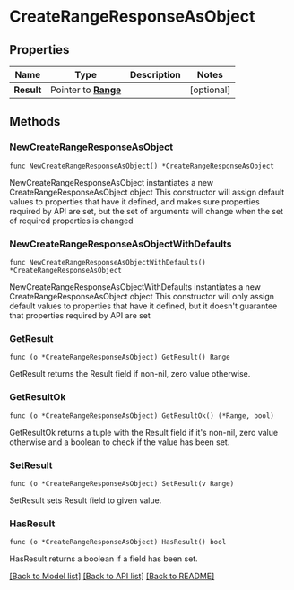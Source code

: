 # CreateRangeResponseAsObject

## Properties

Name | Type | Description | Notes
------------ | ------------- | ------------- | -------------
**Result** | Pointer to [**Range**](Range.md) |  | [optional] 

## Methods

### NewCreateRangeResponseAsObject

`func NewCreateRangeResponseAsObject() *CreateRangeResponseAsObject`

NewCreateRangeResponseAsObject instantiates a new CreateRangeResponseAsObject object
This constructor will assign default values to properties that have it defined,
and makes sure properties required by API are set, but the set of arguments
will change when the set of required properties is changed

### NewCreateRangeResponseAsObjectWithDefaults

`func NewCreateRangeResponseAsObjectWithDefaults() *CreateRangeResponseAsObject`

NewCreateRangeResponseAsObjectWithDefaults instantiates a new CreateRangeResponseAsObject object
This constructor will only assign default values to properties that have it defined,
but it doesn't guarantee that properties required by API are set

### GetResult

`func (o *CreateRangeResponseAsObject) GetResult() Range`

GetResult returns the Result field if non-nil, zero value otherwise.

### GetResultOk

`func (o *CreateRangeResponseAsObject) GetResultOk() (*Range, bool)`

GetResultOk returns a tuple with the Result field if it's non-nil, zero value otherwise
and a boolean to check if the value has been set.

### SetResult

`func (o *CreateRangeResponseAsObject) SetResult(v Range)`

SetResult sets Result field to given value.

### HasResult

`func (o *CreateRangeResponseAsObject) HasResult() bool`

HasResult returns a boolean if a field has been set.


[[Back to Model list]](../README.md#documentation-for-models) [[Back to API list]](../README.md#documentation-for-api-endpoints) [[Back to README]](../README.md)


